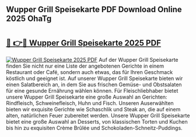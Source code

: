 ## Wupper Grill Speisekarte PDF Download Online 2025 OhaTg

# <h2><a href="http://gcbqsy.nevu.top/?p=Wupper+Grill+Speisekarte">🔗 👉🔴 Wupper Grill Speisekarte 2025 PDF</a></h2>

[![Wupper Grill Speisekarte 2025 PDF](https://i.imgur.com/dBaPXMq.png)](http://gcbqsy.nevu.top/?p=Wupper+Grill+Speisekarte)
Auf der Wupper Grill Speisekarte finden Sie nicht nur eine Liste der angebotenen Gerichte in einem Restaurant oder Café, sondern auch etwas, das für Ihren Geschmack köstlich und geeignet ist. Auf unserer Wupper Grill Speisekarte bieten wir einen Salatbereich an, in dem Sie aus frischen Gemüse- und Obstsalaten für eine gesunde Ernährung wählen können. Für Fleischliebhaber bietet unsere Wupper Grill Speisekarte eine große Auswahl an Gerichten: Rindfleisch, Schweinefleisch, Huhn und Fisch. Unseren Auserwählten bieten wir exquisite Gerichte wie Schaschlik und Steak an, die auf einem alten, natürlichen Feuer zubereitet werden. Unsere Wupper Grill Speisekarte bietet eine große Auswahl an Desserts, von klassischen Torten und Kuchen bis hin zu exquisiten Crème Brûlée und Schokoladen-Schneitz-Puddings.
